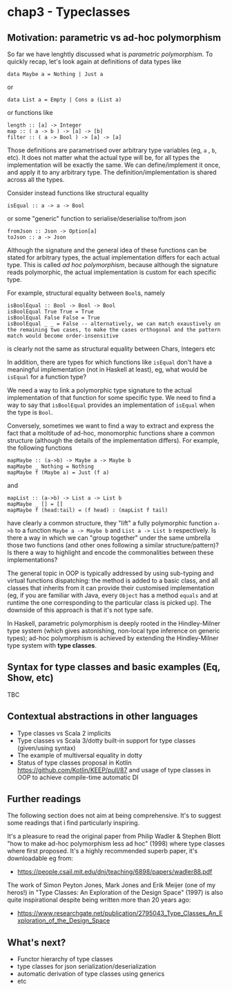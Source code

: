 # chap3 - Typeclasses

## Motivation: parametric vs ad-hoc polymorphism 

So far we have lenghtly discussed what is *parametric polymorphism*. To quickly recap, let's look again at definitions of data types like  
```
data Maybe a = Nothing | Just a 
```
or 
```
data List a = Empty | Cons a (List a)
```
or functions like 
```
length :: [a] -> Integer
map :: ( a -> b ) -> [a] -> [b]
filter :: ( a -> Bool ) -> [a] -> [a] 
```
Those definitions are parametrised over arbitrary type variables (eg, `a` , `b`, etc). It does not matter what the actual type will be, for all types the implementation will be exactly the same. We can define/implement it once, and apply it to any arbitrary type. The definition/implementation is shared across all the types. 

Consider instead functions like structural equality 
```
isEqual :: a -> a -> Bool 
```
or some "generic" function to serialise/deserialise to/from json 
```
fromJson :: Json -> Option[a]
toJson :: a -> Json 
```
Although the signature and the general idea of these functions can be stated for arbitrary types, the actual implementation differs for each actual type. This is called *ad hoc polymorphism*, because although the signature reads polymorphic, the actual implementation is custom for each specific type. 

For example, structural equality between `Bool`s, namely
```
isBoolEqual :: Bool -> Bool -> Bool 
isBoolEqual True True = True
isBoolEqual False False = True
isBoolEqual _ _ = False -- alternatively, we can match exaustively on the remaining two cases, to make the cases orthogonal and the pattern match would become order-insensitive 
```
is clearly not the same as structural equality between Chars, Integers etc 

In addition, there are types for which functions like `isEqual` don't have a meaningful implementation (not in Haskell at least), eg, what would be `isEqual` for a function type?

We need a way to link a polymorphic type signature to the actual implementation of that function for some specific type. We need to find a way to say that `isBoolEqual` provides an implementation of `isEqual` when the type is `Bool`. 

Conversely, sometimes we want to find a way to extract and express the fact that a moltitude of ad-hoc, monomorphic functions share a common structure (although the details of the implementation differs). For example, the following functions 
```
mapMaybe :: (a->b) -> Maybe a -> Maybe b 
mapMaybe _ Nothing = Nothing 
mapMaybe f (Maybe a) = Just (f a) 
```
and 
```
mapList :: (a->b) -> List a -> List b 
mapMaybe _ [] = [] 
mapMaybe f (head:tail) = (f head) : (mapList f tail) 
```
have clearly a common structure, they "lift" a fully polymorphic function `a->b` to a function `Maybe a -> Maybe b` and `List a -> List b` respectively. Is there a way in which we can "group together" under the same umbrella those two functions (and other ones following a similar structure/pattern)? Is there a way to highlight and encode the commonalities between these implementations? 

The general topic in OOP is typically addressed by using sub-typing and virtual functions dispatching: the method is added to a basic class, and all classes that inherits from it can provide their customised implementation (eg, if you are familiar with Java, every `Object` has a method `equals` and at runtime the one corresponding to the particular class is picked up). The downside of this approach is that it's not type safe. 

In Haskell, parametric polymorphism is deeply rooted in the Hindley-Milner type system (which gives astonishing, non-local type inference on generic types); ad-hoc polymorphism is achieved by extending the Hindley-Milner type system with **type classes**. 

## Syntax for type classes and basic examples (Eq, Show, etc) 

TBC 

## Contextual abstractions in other languages 

* Type classes vs Scala 2 implicits 
* Type classes vs Scala 3/dotty  built-in support for type classes (given/using syntax)
* The example of multiversal equality in dotty 
* Status of type classes proposal in Kotlin https://github.com/Kotlin/KEEP/pull/87 and usage of type classes in OOP to achieve compile-time automatic DI 


## Further readings 

The following section does not aim at being comprehensive. It's to suggest some readings that i find particularly inspiring. 

It's a pleasure to read the original paper from Philip Wadler & Stephen Blott "how to make ad-hoc polymorphism less ad hoc" (1998) where type classes where first proposed. It's a highly recommended superb paper, it's downloadable eg from: 
* https://people.csail.mit.edu/dnj/teaching/6898/papers/wadler88.pdf

The work of Simon Peyton Jones, Mark Jones and Erik Meijer (one of my heros!) in "Type Classes: An Exploration of the Design Space" (1997) is also quite inspirational despite being written more than 20 years ago: 
* https://www.researchgate.net/publication/2795043_Type_Classes_An_Exploration_of_the_Design_Space


## What's next?

* Functor hierarchy of type classes
* type classes for json serialization/deserialization
* automatic derivation of type classes using generics 
* etc






